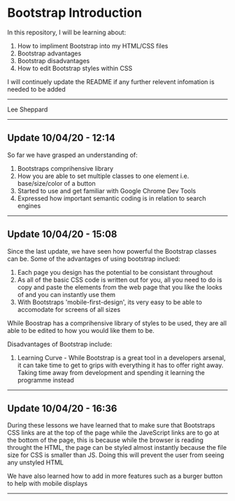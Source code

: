 # Bootstrap Introduction

In this repository, I will be learning about:

1. How to impliment Bootstrap into my HTML/CSS files
2. Bootstrap advantages
3. Bootstrap disadvantages
4. How to edit Bootstrap styles within CSS


I will continuely update the README if any further relevent infomation is needed to be added

----------
Lee Sheppard

----------

## Update 10/04/20 - 12:14

So far we have grasped an understanding of:

1. Bootstraps comprihensive library
2. How you are able to set multiple classes to one element i.e. base/size/color of a button
3. Started to use and get familiar with Google Chrome Dev Tools
4. Expressed how important semantic coding is in relation to search engines

----

## Update 10/04/20 - 15:08

Since the last update, we have seen how powerful the Bootstrap classes can be. Some of the advantages of using bootstrap inclued:

1. Each page you design has the potential to be consistant throughout
2. As all of the basic CSS code is written out for you, all you need to do is copy and paste the elements from the web page that you like the looks of and you can instantly use them
3. With Bootstraps 'mobile-first-design', its very easy to be able to accomodate for screens of all sizes

While Boostrap has a comprihensive library of styles to be used, they are all able to be edited to how you would like them to be. 

Disadvantages of Bootstrap include:

1. Learning Curve - While Bootstrap is a great tool in a developers arsenal, it can take time to get to grips with everything it has to offer right away. Taking time away from development and spending it learning the programme instead

--- 

## Update 10/04/20 - 16:36

During these lessons we have learned that to make sure that Bootstraps CSS links are at the top of the page while the JaveScript links are to go at the bottom of the page, this is because while the browser is reading throught the HTML, the page can be styled almost instantly because the file size for CSS is smaller than JS. Doing this will prevent the user from seeing any unstyled HTML

We have also learned how to add in more features such as a burger button to help with mobile displays

---
